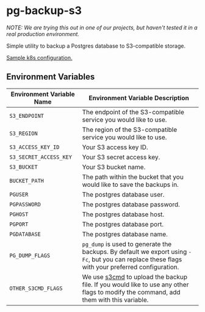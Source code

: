 # pg-backup-s3

_NOTE: We are trying this out in one of our projects, but haven't tested it in a real production environment._

Simple utility to backup a Postgres database to S3-compatible storage.

[Sample k8s configuration.](./examples/k8s)

## Environment Variables

| Environment Variable Name | Environment Variable Description                                                                                                                                  |
|---------------------------|-------------------------------------------------------------------------------------------------------------------------------------------------------------------|
| `S3_ENDPOINT`             | The endpoint of the S3-compatible service you would like to use.                                                                                                  |
| `S3_REGION`               | The region of the S3-compatible service you would like to use.                                                                                                    |
| `S3_ACCESS_KEY_ID`        | Your S3 access key ID.                                                                                                                                            |
| `S3_SECRET_ACCESS_KEY`    | Your S3 secret access key.                                                                                                                                        |
| `S3_BUCKET`               | Your S3 bucket name.                                                                                                                                              |
| `BUCKET_PATH`             | The path within the bucket that you would like to save the backups in.                                                                                            |
| `PGUSER`                  | The postgres database user.                                                                                                                                       |
| `PGPASSWORD`              | The postgres database password.                                                                                                                                   |
| `PGHOST`                  | The postgres database host.                                                                                                                                       |
| `PGPORT`                  | The postgres database port.                                                                                                                                       |
| `PGDATABASE`              | The postgres database name.                                                                                                                                       |
| `PG_DUMP_FLAGS`           | `pg_dump` is used to generate the backups. By default we export using `-Fc`, but you can replace these flags with your preferred configuration.                   |
| `OTHER_S3CMD_FLAGS`       | We use [s3cmd](https://s3tools.org/usage) to upload the backup file. If you would like to use any other flags to modify the command, add them with this variable. |

